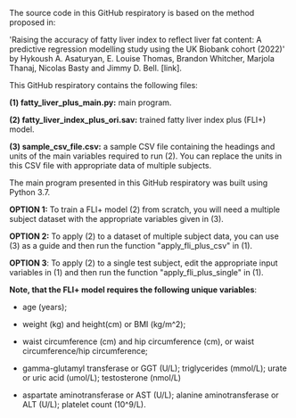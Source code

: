 The source code in this GitHub respiratory is based on the method proposed in:

'Raising the accuracy of fatty liver index to reflect liver fat content: A predictive regression modelling study using the UK Biobank cohort (2022)' by Hykoush A. Asaturyan, E. Louise Thomas, Brandon Whitcher, Marjola Thanaj, Nicolas Basty and Jimmy D. Bell. [link].

This GitHub respiratory contains the following files:

**(1) fatty_liver_plus_main.py:** main program.

**(2) fatty_liver_index_plus_ori.sav:** trained fatty liver index plus (FLI+) model.

**(3) sample_csv_file.csv:** a sample CSV file containing the headings and units of the main variables required to run (2). You can replace the units in this CSV file with appropriate data of multiple subjects.

The main program presented in this GitHub respiratory was built using Python 3.7.

**OPTION 1:** To train a FLI+ model (2) from scratch, you will need a multiple subject dataset with the appropriate variables given in (3).

**OPTION 2:** To apply (2) to a dataset of multiple subject data, you can use (3) as a guide and then run the function "apply_fli_plus_csv" in (1).

**OPTION 3**: To apply (2) to a single test subject, edit the appropriate input variables in (1) and then run the function "apply_fli_plus_single" in (1).

**Note, that the FLI+ model requires the following unique variables**:

* age (years); 

* weight (kg) and height(cm) or BMI (kg/m^2);

* waist circumference (cm) and hip circumference (cm), or waist circumference/hip circumference;

* gamma-glutamyl transferase or GGT (U/L); triglycerides (mmol/L); urate or uric acid (umol/L); testosterone (nmol/L)

* aspartate aminotransferase or AST (U/L); alanine aminotransferase or ALT (U/L); platelet count (10^9/L).
